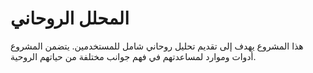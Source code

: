 # المحلل الروحاني

هذا المشروع يهدف إلى تقديم تحليل روحاني شامل للمستخدمين. يتضمن المشروع أدوات وموارد لمساعدتهم في فهم جوانب مختلفة من حياتهم الروحية.
